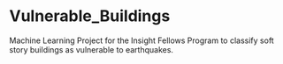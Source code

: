 # Vulnerable_Buildings
Machine Learning Project for the Insight Fellows Program to classify soft story buildings as vulnerable to earthquakes.
